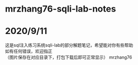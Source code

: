 # mrzhang76-sqli-lab-notes
# 2020/9/11
这是sql注入练习系统sqli-lab的部分解题笔记，希望能对你有些帮助  
如有任何错误，欢迎指正  
（图片保存在对应目录下，打包下载后即可正常显示）
mrzhang76  
